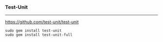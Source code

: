 ### Test-Unit
---
https://github.com/test-unit/test-unit

```
sudo gem install test-unit
sudo gem install test-unit-full

```

```
```

```
```
